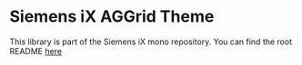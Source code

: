 # Siemens iX AGGrid Theme

This library is part of the Siemens iX mono repository.
You can find the root README [here](https://github.com/siemens/ix/blob/main/README.md)